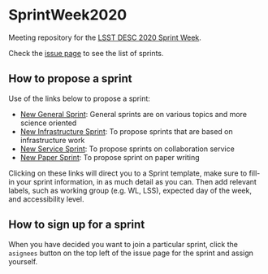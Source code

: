 # SprintWeek2020
Meeting repository for the <a href="https://confluence.slac.stanford.edu/x/fJV7EQ">LSST DESC 2020 Sprint Week</a>. 

Check the <a href="https://github.com/LSSTDESC/SprintWeek2020/issues">issue page</a> to see the list of sprints.

## How to propose a sprint

Use of the links below to propose a sprint:
  - <a href="https://github.com/LSSTDESC/SprintWeek2020/issues/new?assignees=&labels=General+Sprint&template=new-general-sprint.md&title=%5BSPRINT%5D+your+sprint+name+" target="_blank"  >New General Sprint</a>: General sprints are on various topics and more science oriented
  - <a href="https://github.com/LSSTDESC/SprintWeek2020/issues/new?assignees=&labels=Infrastructure+Sprint&template=new-infrastructure-sprint.md&title=%5BSPRINT%5D+your+sprint+name+" target="_blank" >New Infrastructure Sprint</a>: To propose sprints that are based on infrastructure work
  - <a href="https://github.com/LSSTDESC/SprintWeek2020/issues/new?assignees=&labels=Service+Sprint%2C+Wednesday&template=new-service-sprint.md&title=%5BSPRINT%5D+your+sprint+name+" target="_blank" >New Service Sprint</a>: To propose sprints on collaboration service
  - <a href="https://github.com/LSSTDESC/SprintWeek2020/issues/new?assignees=&labels=Paper+Sprint&template=new-paper-sprint.md&title=%5BSPRINT%5D+your+sprint+name+" target="_blank">New Paper Sprint</a>: To propose sprint on paper writing
  
Clicking on these links will direct you to a Sprint template, make sure to fill-in your sprint information, in as much detail as you can. Then add relevant labels, such as working group (e.g. WL, LSS), expected day of the week, and accessibility level.
  
## How to sign up for a sprint

When you have decided you want to join a particular sprint, click the `asignees` button on the top left of the issue page for the sprint and assign yourself.
